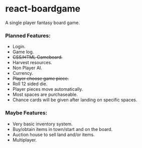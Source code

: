 # react-boardgame
A single player fantasy board game.

<h3>Planned Features:</h3>

* Login.
* Game log.
* ~~CSS/HTML Gameboard.~~
* Harvest resources.
* Non Player AI.
* Currency.
* ~~Player choose game piece.~~
* Roll 12 sided die.
* Player pieces move automatically.
* Most spaces are purchaseable.
* Chance cards will be given after landing on specific spaces.


<h3>Maybe Features:</h3>

* Very basic inventory system.
* Buy/obtain items in town/start and on the board.
* Auction house to sell land and/or items.
* Multiplayer.
